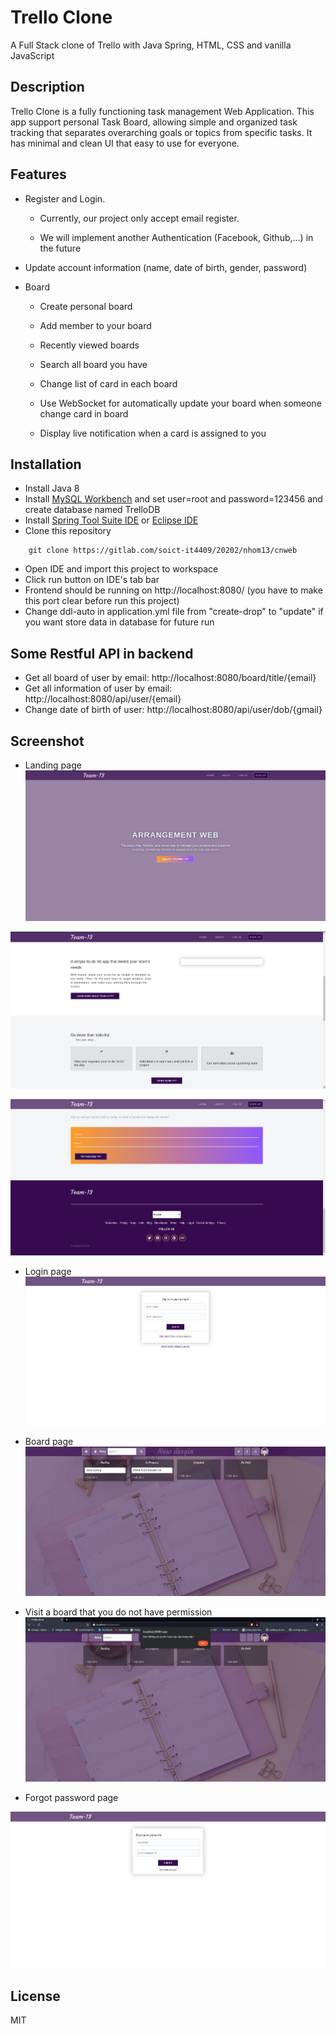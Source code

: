 # Trello Clone
A Full Stack clone of Trello with Java Spring, HTML, CSS and vanilla JavaScript

## Description
Trello Clone is a fully functioning task management Web Application. This app support personal Task Board, allowing simple and organized task tracking that separates overarching goals or topics from specific tasks. It has minimal and clean UI that easy to use for everyone.

## Features
 - Register and Login. 

	- Currently, our project only accept email register. 
 
	- We will implement another Authentication (Facebook, Github,...) in the future
 
 - Update account information (name, date of birth, gender, password)
 
 - Board

	- Create personal board

	- Add member to your board
	
	- Recently viewed boards

	- Search all board you have

	- Change list of card in each board

	- Use WebSocket for automatically update your board when someone change card in board

	- Display live notification when a card is assigned to you

## Installation
 - Install Java 8
 - Install [MySQL Workbench](https://www.mysql.com/products/workbench/) and set user=root and password=123456 and create database named TrelloDB
 - Install [Spring Tool Suite IDE](https://spring.io/tools) or [Eclipse IDE](https://www.eclipse.org/downloads/packages/installer)
 - Clone this repository
```
    git clone https://gitlab.com/soict-it4409/20202/nhom13/cnweb
```
 - Open IDE and import this project to workspace
 - Click run button on IDE's tab bar
 - Frontend should be running on http://localhost:8080/ (you have to make this port clear before run this project)
 - Change ddl-auto in application.yml file from "create-drop" to "update" if you want store data in database for future run

## Some Restful API in backend
 - Get all board of user by email: http://localhost:8080/board/title/{email}
 - Get all information of user by email: http://localhost:8080/api/user/{email}
 - Change date of birth of user: http://localhost:8080/api/user/dob/{gmail}

## Screenshot
 - Landing page
![Alt text](https://github.com/dinhhh/TrelloClone/blob/master/TrelloWebApp/src/main/resources/static/image/Screenshot%20from%202021-05-22%2017-08-59.png?raw=true)

![Alt text](https://github.com/dinhhh/TrelloClone/blob/master/TrelloWebApp/src/main/resources/static/image/Screenshot%20from%202021-05-22%2017-09-54.png?raw=true)

![Alt text](https://github.com/dinhhh/TrelloClone/blob/master/TrelloWebApp/src/main/resources/static/image/Screenshot%20from%202021-05-22%2017-10-06.png?raw=true)
 

 - Login page
![Alt text](https://github.com/dinhhh/TrelloClone/blob/master/TrelloWebApp/src/main/resources/static/image/Screenshot%20from%202021-05-22%2017-10-18.png?raw=true)


 - Board page
![Alt text](https://github.com/dinhhh/TrelloClone/blob/master/TrelloWebApp/src/main/resources/static/image/Screenshot%20from%202021-05-22%2017-11-21.png?raw=true)

 - Visit a board that you do not have permission
![Alt text](https://github.com/dinhhh/TrelloClone/blob/master/TrelloWebApp/src/main/resources/static/image/Screenshot%20from%202021-05-23%2023-22-00.png?raw=true)

 - Forgot password page
 
![Alt text](https://github.com/dinhhh/TrelloClone/blob/master/TrelloWebApp/src/main/resources/static/image/Screenshot%20from%202021-05-23%2023-24-36.png?raw=true)

## License
MIT
